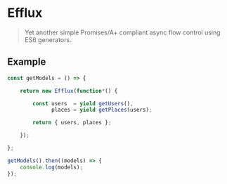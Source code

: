# Efflux

> Yet another simple Promises/A+ compliant async flow control using ES6 generators.

## Example

```javascript
const getModels = () => {

    return new Efflux(function*() {

        const users  = yield getUsers(),
              places = yield getPlaces(users);

        return { users, places };

    });

};

getModels().then((models) => {
    console.log(models);
});
```